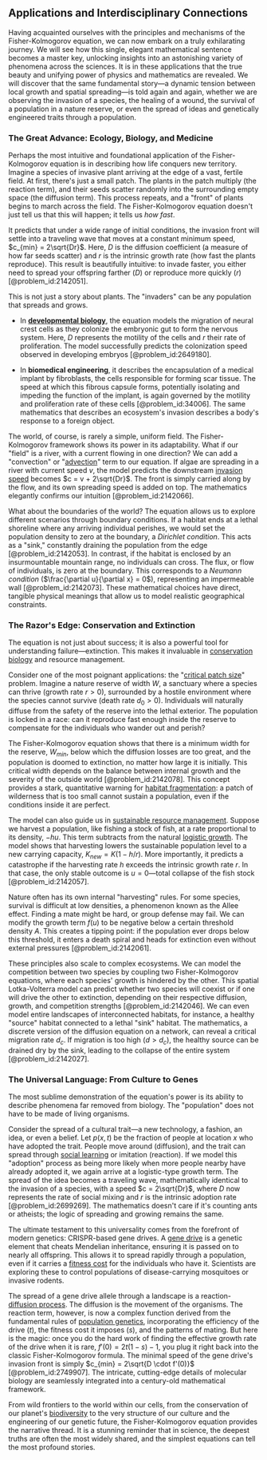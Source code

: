 ## Applications and Interdisciplinary Connections

Having acquainted ourselves with the principles and mechanisms of the Fisher-Kolmogorov equation, we can now embark on a truly exhilarating journey. We will see how this single, elegant mathematical sentence becomes a master key, unlocking insights into an astonishing variety of phenomena across the sciences. It is in these applications that the true beauty and unifying power of physics and mathematics are revealed. We will discover that the same fundamental story—a dynamic tension between local growth and spatial spreading—is told again and again, whether we are observing the invasion of a species, the healing of a wound, the survival of a population in a nature reserve, or even the spread of ideas and genetically engineered traits through a population.

### The Great Advance: Ecology, Biology, and Medicine

Perhaps the most intuitive and foundational application of the Fisher-Kolmogorov equation is in describing how life conquers new territory. Imagine a species of invasive plant arriving at the edge of a vast, fertile field. At first, there's just a small patch. The plants in the patch multiply (the reaction term), and their seeds scatter randomly into the surrounding empty space (the diffusion term). This process repeats, and a "front" of plants begins to march across the field. The Fisher-Kolmogorov equation doesn't just tell us that this will happen; it tells us *how fast*.

It predicts that under a wide range of initial conditions, the invasion front will settle into a traveling wave that moves at a constant minimum speed, $c_{min} = 2\sqrt{Dr}$. Here, $D$ is the diffusion coefficient (a measure of how far seeds scatter) and $r$ is the intrinsic growth rate (how fast the plants reproduce). This result is beautifully intuitive: to invade faster, you either need to spread your offspring farther ($D$) or reproduce more quickly ($r$) [@problem_id:2142051].

This is not just a story about plants. The "invaders" can be any population that spreads and grows.

*   In **[developmental biology](@article_id:141368)**, the equation models the migration of neural crest cells as they colonize the embryonic gut to form the nervous system. Here, $D$ represents the motility of the cells and $r$ their rate of proliferation. The model successfully predicts the colonization speed observed in developing embryos [@problem_id:2649180].

*   In **biomedical engineering**, it describes the encapsulation of a medical implant by fibroblasts, the cells responsible for forming scar tissue. The speed at which this fibrous capsule forms, potentially isolating and impeding the function of the implant, is again governed by the motility and proliferation rate of these cells [@problem_id:34006]. The same mathematics that describes an ecosystem's invasion describes a body's response to a foreign object.

The world, of course, is rarely a simple, uniform field. The Fisher-Kolmogorov framework shows its power in its adaptability. What if our "field" is a river, with a current flowing in one direction? We can add a "convection" or "[advection](@article_id:269532)" term to our equation. If algae are spreading in a river with current speed $v$, the model predicts the downstream [invasion speed](@article_id:196965) becomes $c = v + 2\sqrt{Dr}$. The front is simply carried along by the flow, and its own spreading speed is added on top. The mathematics elegantly confirms our intuition [@problem_id:2142066].

What about the boundaries of the world? The equation allows us to explore different scenarios through boundary conditions. If a habitat ends at a lethal shoreline where any arriving individual perishes, we would set the population density to zero at the boundary, a *Dirichlet condition*. This acts as a "sink," constantly draining the population from the edge [@problem_id:2142053]. In contrast, if the habitat is enclosed by an insurmountable mountain range, no individuals can cross. The flux, or flow of individuals, is zero at the boundary. This corresponds to a *Neumann condition* ($\frac{\partial u}{\partial x} = 0$), representing an impermeable wall [@problem_id:2142073]. These mathematical choices have direct, tangible physical meanings that allow us to model realistic geographical constraints.

### The Razor's Edge: Conservation and Extinction

The equation is not just about success; it is also a powerful tool for understanding failure—extinction. This makes it invaluable in [conservation biology](@article_id:138837) and resource management.

Consider one of the most poignant applications: the "[critical patch size](@article_id:168677)" problem. Imagine a nature reserve of width $W$, a sanctuary where a species can thrive (growth rate $r > 0$), surrounded by a hostile environment where the species cannot survive (death rate $d_0 > 0$). Individuals will naturally diffuse from the safety of the reserve into the lethal exterior. The population is locked in a race: can it reproduce fast enough inside the reserve to compensate for the individuals who wander out and perish?

The Fisher-Kolmogorov equation shows that there is a minimum width for the reserve, $W_{min}$, below which the diffusion losses are too great, and the population is doomed to extinction, no matter how large it is initially. This critical width depends on the balance between internal growth and the severity of the outside world [@problem_id:2142078]. This concept provides a stark, quantitative warning for [habitat fragmentation](@article_id:143004): a patch of wilderness that is too small cannot sustain a population, even if the conditions inside it are perfect.

The model can also guide us in [sustainable resource management](@article_id:182976). Suppose we harvest a population, like fishing a stock of fish, at a rate proportional to its density, $-hu$. This term subtracts from the natural [logistic growth](@article_id:140274). The model shows that harvesting lowers the sustainable population level to a new carrying capacity, $K_{new} = K(1 - h/r)$. More importantly, it predicts a catastrophe if the harvesting rate $h$ exceeds the intrinsic growth rate $r$. In that case, the only stable outcome is $u=0$—total collapse of the fish stock [@problem_id:2142057].

Nature often has its own internal "harvesting" rules. For some species, survival is difficult at low densities, a phenomenon known as the Allee effect. Finding a mate might be hard, or group defense may fail. We can modify the growth term $f(u)$ to be negative below a certain threshold density $A$. This creates a tipping point: if the population ever drops below this threshold, it enters a death spiral and heads for extinction even without external pressures [@problem_id:2142061].

These principles also scale to complex ecosystems. We can model the competition between two species by coupling two Fisher-Kolmogorov equations, where each species' growth is hindered by the other. This spatial Lotka-Volterra model can predict whether two species will coexist or if one will drive the other to extinction, depending on their respective diffusion, growth, and competition strengths [@problem_id:2142046]. We can even model entire landscapes of interconnected habitats, for instance, a healthy "source" habitat connected to a lethal "sink" habitat. The mathematics, a discrete version of the diffusion equation on a network, can reveal a critical migration rate $d_c$. If migration is too high ($d > d_c$), the healthy source can be drained dry by the sink, leading to the collapse of the entire system [@problem_id:2142027].

### The Universal Language: From Culture to Genes

The most sublime demonstration of the equation's power is its ability to describe phenomena far removed from biology. The "population" does not have to be made of living organisms.

Consider the spread of a cultural trait—a new technology, a fashion, an idea, or even a belief. Let $p(x,t)$ be the fraction of people at location $x$ who have adopted the trait. People move around (diffusion), and the trait can spread through [social learning](@article_id:146166) or imitation (reaction). If we model this "adoption" process as being more likely when more people nearby have already adopted it, we again arrive at a logistic-type growth term. The spread of the idea becomes a traveling wave, mathematically identical to the invasion of a species, with a speed $c = 2\sqrt{Dr}$, where $D$ now represents the rate of social mixing and $r$ is the intrinsic adoption rate [@problem_id:2699269]. The mathematics doesn't care if it's counting ants or atheists; the logic of spreading and growing remains the same.

The ultimate testament to this universality comes from the forefront of modern genetics: CRISPR-based gene drives. A [gene drive](@article_id:152918) is a genetic element that cheats Mendelian inheritance, ensuring it is passed on to nearly all offspring. This allows it to spread rapidly through a population, even if it carries a [fitness cost](@article_id:272286) for the individuals who have it. Scientists are exploring these to control populations of disease-carrying mosquitoes or invasive rodents.

The spread of a gene drive allele through a landscape is a reaction-[diffusion process](@article_id:267521). The diffusion is the movement of the organisms. The reaction term, however, is now a complex function derived from the fundamental rules of [population genetics](@article_id:145850), incorporating the efficiency of the drive ($t$), the fitness cost it imposes ($s$), and the patterns of mating. But here is the magic: once you do the hard work of finding the effective growth rate of the drive when it is rare, $f'(0) = 2t(1-s) - 1$, you plug it right back into the classic Fisher-Kolmogorov formula. The minimal speed of the gene drive's invasion front is simply $c_{min} = 2\sqrt{D \cdot f'(0)}$ [@problem_id:2749907]. The intricate, cutting-edge details of molecular biology are seamlessly integrated into a century-old mathematical framework.

From wild frontiers to the world within our cells, from the conservation of our planet's [biodiversity](@article_id:139425) to the very structure of our culture and the engineering of our genetic future, the Fisher-Kolmogorov equation provides the narrative thread. It is a stunning reminder that in science, the deepest truths are often the most widely shared, and the simplest equations can tell the most profound stories.